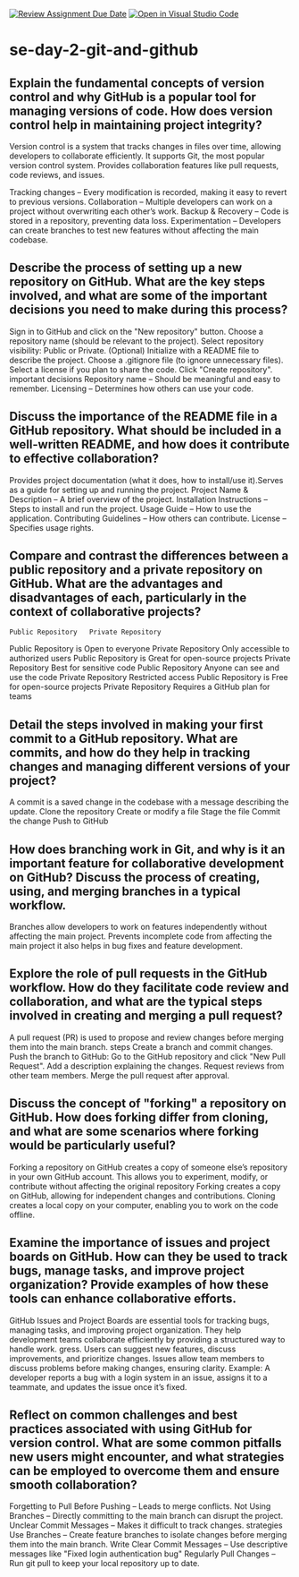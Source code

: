 [![Review Assignment Due Date](https://classroom.github.com/assets/deadline-readme-button-22041afd0340ce965d47ae6ef1cefeee28c7c493a6346c4f15d667ab976d596c.svg)](https://classroom.github.com/a/8wgCKhpZ)
[![Open in Visual Studio Code](https://classroom.github.com/assets/open-in-vscode-2e0aaae1b6195c2367325f4f02e2d04e9abb55f0b24a779b69b11b9e10269abc.svg)](https://classroom.github.com/online_ide?assignment_repo_id=18419540&assignment_repo_type=AssignmentRepo)
# se-day-2-git-and-github
## Explain the fundamental concepts of version control and why GitHub is a popular tool for managing versions of code. How does version control help in maintaining project integrity?
Version control is a system that tracks changes in files over time, allowing developers to collaborate efficiently. It supports Git, the most popular version control system.
Provides collaboration features like pull requests, code reviews, and issues.

Tracking changes – Every modification is recorded, making it easy to revert to previous versions.
Collaboration – Multiple developers can work on a project without overwriting each other’s work.
Backup & Recovery – Code is stored in a repository, preventing data loss.
Experimentation – Developers can create branches to test new features without affecting the main codebase.
## Describe the process of setting up a new repository on GitHub. What are the key steps involved, and what are some of the important decisions you need to make during this process?
Sign in to GitHub and click on the "New repository" button.
Choose a repository name (should be relevant to the project).
Select repository visibility: Public or Private.
(Optional) Initialize with a README file to describe the project.
Choose a .gitignore file (to ignore unnecessary files).
Select a license if you plan to share the code.
Click "Create repository".
important decisions
Repository name – Should be meaningful and easy to remember.
Licensing – Determines how others can use your code.
## Discuss the importance of the README file in a GitHub repository. What should be included in a well-written README, and how does it contribute to effective collaboration?
Provides project documentation (what it does, how to install/use it).Serves as a guide for setting up and running the project.
Project Name & Description – A brief overview of the project.
Installation Instructions – Steps to install and run the project.
Usage Guide – How to use the application.
Contributing Guidelines – How others can contribute.
License – Specifies usage rights.
## Compare and contrast the differences between a public repository and a private repository on GitHub. What are the advantages and disadvantages of each, particularly in the context of collaborative projects?
	Public Repository	Private Repository
Public Repository is Open to everyone Private Repository	Only accessible to authorized users
Public Repository is Great for open-source projects Private Repository	Best for sensitive code
Public Repository Anyone can see and use the code Private Repository	Restricted access
Public Repository is Free for open-source projects Private Repository	Requires a GitHub plan for teams
## Detail the steps involved in making your first commit to a GitHub repository. What are commits, and how do they help in tracking changes and managing different versions of your project?
A commit is a saved change in the codebase with a message describing the update.
Clone the repository
Create or modify a file
Stage the file
Commit the change
Push to GitHub
## How does branching work in Git, and why is it an important feature for collaborative development on GitHub? Discuss the process of creating, using, and merging branches in a typical workflow.
Branches allow developers to work on features independently without affecting the main project.
Prevents incomplete code from affecting the main project it also helps in bug fixes and feature development.
## Explore the role of pull requests in the GitHub workflow. How do they facilitate code review and collaboration, and what are the typical steps involved in creating and merging a pull request?
A pull request (PR) is used to propose and review changes before merging them into the main branch.
steps
Create a branch and commit changes.
Push the branch to GitHub:
Go to the GitHub repository and click "New Pull Request".
Add a description explaining the changes.
Request reviews from other team members.
Merge the pull request after approval.
## Discuss the concept of "forking" a repository on GitHub. How does forking differ from cloning, and what are some scenarios where forking would be particularly useful?
Forking a repository on GitHub creates a copy of someone else’s repository in your own GitHub account. This allows you to experiment, modify, or contribute without affecting the original repository
Forking creates a copy on GitHub, allowing for independent changes and contributions.
Cloning creates a local copy on your computer, enabling you to work on the code offline.
## Examine the importance of issues and project boards on GitHub. How can they be used to track bugs, manage tasks, and improve project organization? Provide examples of how these tools can enhance collaborative efforts.
GitHub Issues and Project Boards are essential tools for tracking bugs, managing tasks, and improving project organization. They help development teams collaborate efficiently by providing a structured way to handle work.
gress.
Users can suggest new features, discuss improvements, and prioritize changes.
Issues allow team members to discuss problems before making changes, ensuring clarity.
Example: A developer reports a bug with a login system in an issue, assigns it to a teammate, and updates the issue once it’s fixed.
## Reflect on common challenges and best practices associated with using GitHub for version control. What are some common pitfalls new users might encounter, and what strategies can be employed to overcome them and ensure smooth collaboration?
Forgetting to Pull Before Pushing – Leads to merge conflicts.
Not Using Branches – Directly committing to the main branch can disrupt the project.
Unclear Commit Messages – Makes it difficult to track changes.
strategies
Use Branches – Create feature branches to isolate changes before merging them into the main branch.
Write Clear Commit Messages – Use descriptive messages like "Fixed login authentication bug"
Regularly Pull Changes – Run git pull to keep your local repository up to date.
